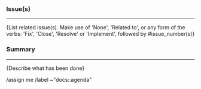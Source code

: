 ### Issue(s)
---
{List related issue(s). Make use of 'None', 'Related to', or any form of the verbs: 'Fix', 'Close', 'Resolve' or 'Implement', followed by #issue_number(s)}

### Summary
---
{Describe what has been done}

/assign me
/label ~"docs::agenda"
